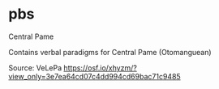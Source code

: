 # pbs
Central Pame

Contains verbal paradigms for Central Pame (Otomanguean)

Source: VeLePa https://osf.io/xhyzm/?view_only=3e7ea64cd07c4dd994cd69bac71c9485

